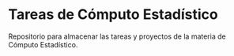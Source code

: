 # Tareas de Cómputo Estadístico

Repositorio para almacenar las tareas y proyectos de la materia de Cómputo Estadístico.



